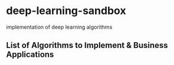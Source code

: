 # deep-learning-sandbox
implementation of deep learning algorithms
## List of Algorithms to Implement & Business Applications